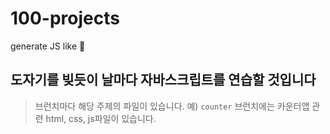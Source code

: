 # 100-projects
generate JS like 🏺


## 도자기를 빚듯이 날마다 자바스크립트를 연습할 것입니다
> 브런치마다 해당 주제의 파일이 있습니다.
> 예) `counter` 브런치에는 카운터앱 관련 html, css, js파일이 있습니다.
